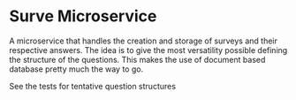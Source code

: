 # Surve Microservice
A microservice that handles the creation and storage of surveys and their respective answers. The idea is to give the most versatility possible defining the structure of the questions. This makes the use of document based database pretty much the way to go.

See the tests for tentative question structures
